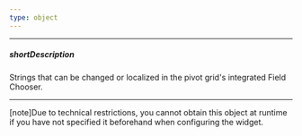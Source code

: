 ```yaml
---
type: object
---
```

---
##### shortDescription
Strings that can be changed or localized in the pivot grid's integrated Field Chooser.

---
[note]Due to technical restrictions, you cannot obtain this object at runtime if you have not specified it beforehand when configuring the widget.